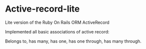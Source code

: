 Active-record-lite
==================

Lite version of the Ruby On Rails ORM ActiveRecord

Implemented all basic associations of active record:

Belongs to, has many, has one, has one through, has many through.
